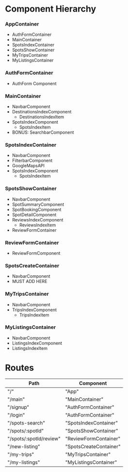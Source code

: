 # Component Hierarchy

### AppContainer

* AuthFormContainer
* MainContainer
* SpotsIndexContainer
* SpotsShowContainer
* MyTripsContainer
* MyListingsContainer

### AuthFormContainer

* AuthForm Component

### MainContainer

* NavbarComponent
* DestinationsIndexComponent
  * DestinationsIndexItem
* SpotsIndexComponent
  * SpotsIndexItem
* BONUS: SearchbarComponent

### SpotsIndexContainer

* NavbarComponent
* FilterbarComponent
* GoogleMapsAPI
* SpotsIndexComponent
  * SpotsIndexItem

### SpotsShowContainer

* NavbarComponent
* SpotSummaryComponent
* SpotBookingComponent
* SpotDetailComponent
* ReviewsIndexComponent
  * ReviewsIndexItem
* ReviewFormContainer

### ReviewFormContainer
* ReviewFormComponent

### SpotsCreateContainer

* NavbarComponent
* MUST ADD HERE

### MyTripsContainer

* NavbarComponent
* TripsIndexComponent
  * TripsIndexItem

### MyListingsContainer

* NavbarComponent
* ListingsIndexComponent
* ListingsIndexItem

# Routes

| Path                    | Component              |
| ----------------------- | ---------------------- |
| "/"                     | "App"                  |
| "/main"                 | "MainContainer"        |
| "/signup"               | "AuthFormContainer"    |
| "/login"                | "AuthFormContainer"    |
| "/spots-search"         | "SpotsIndexContainer"  |
| "/spots/:spotId"        | "SpotsShowContainer"   |
| "/spots/:spotId/review" | "ReviewFormContainer"  |
| "/new-listing"          | "SpotsCreateContainer" |
| "/my-trips"             | "MyTripsContainer"     |
| "/my-listings"          | "MyListingsContainer"  |
